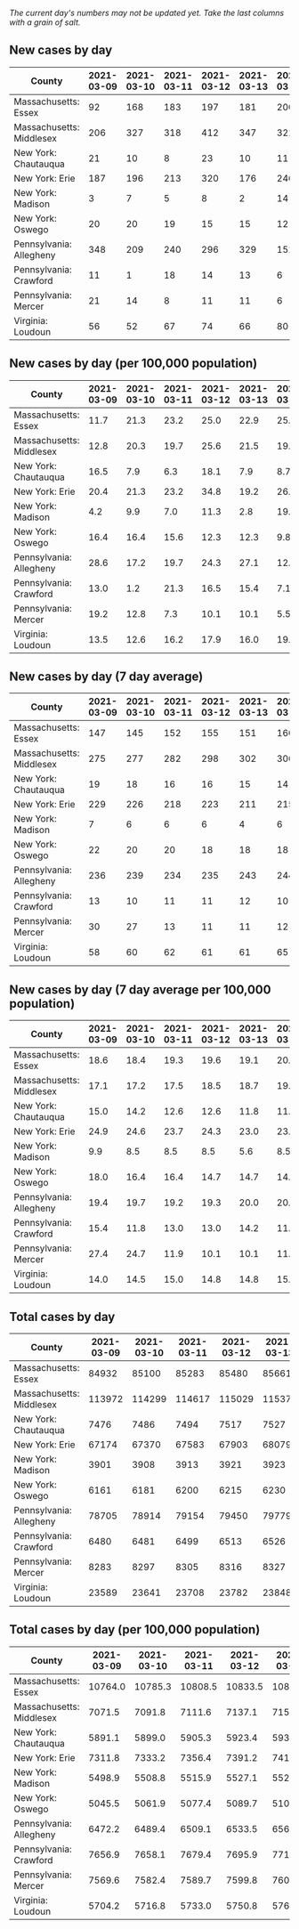_The current day's numbers may not be updated yet. Take the last columns with a grain of salt._
## New cases by day

| County | 2021-03-09 | 2021-03-10 | 2021-03-11 | 2021-03-12 | 2021-03-13 | 2021-03-14 | 2021-03-15 |
| --- | --- | --- | --- | --- | --- | --- | --- |
| Massachusetts: Essex | 92 | 168 | 183 | 197 | 181 | 200 |  |
| Massachusetts: Middlesex | 206 | 327 | 318 | 412 | 347 | 321 |  |
| New York: Chautauqua | 21 | 10 | 8 | 23 | 10 | 11 |  |
| New York: Erie | 187 | 196 | 213 | 320 | 176 | 246 |  |
| New York: Madison | 3 | 7 | 5 | 8 | 2 | 14 |  |
| New York: Oswego | 20 | 20 | 19 | 15 | 15 | 12 |  |
| Pennsylvania: Allegheny | 348 | 209 | 240 | 296 | 329 | 151 |  |
| Pennsylvania: Crawford | 11 | 1 | 18 | 14 | 13 | 6 |  |
| Pennsylvania: Mercer | 21 | 14 | 8 | 11 | 11 | 6 |  |
| Virginia: Loudoun | 56 | 52 | 67 | 74 | 66 | 80 |  |

## New cases by day (per 100,000 population)

| County | 2021-03-09 | 2021-03-10 | 2021-03-11 | 2021-03-12 | 2021-03-13 | 2021-03-14 | 2021-03-15 |
| --- | --- | --- | --- | --- | --- | --- | --- |
| Massachusetts: Essex | 11.7 | 21.3 | 23.2 | 25.0 | 22.9 | 25.3 |  |
| Massachusetts: Middlesex | 12.8 | 20.3 | 19.7 | 25.6 | 21.5 | 19.9 |  |
| New York: Chautauqua | 16.5 | 7.9 | 6.3 | 18.1 | 7.9 | 8.7 |  |
| New York: Erie | 20.4 | 21.3 | 23.2 | 34.8 | 19.2 | 26.8 |  |
| New York: Madison | 4.2 | 9.9 | 7.0 | 11.3 | 2.8 | 19.7 |  |
| New York: Oswego | 16.4 | 16.4 | 15.6 | 12.3 | 12.3 | 9.8 |  |
| Pennsylvania: Allegheny | 28.6 | 17.2 | 19.7 | 24.3 | 27.1 | 12.4 |  |
| Pennsylvania: Crawford | 13.0 | 1.2 | 21.3 | 16.5 | 15.4 | 7.1 |  |
| Pennsylvania: Mercer | 19.2 | 12.8 | 7.3 | 10.1 | 10.1 | 5.5 |  |
| Virginia: Loudoun | 13.5 | 12.6 | 16.2 | 17.9 | 16.0 | 19.3 |  |

## New cases by day (7 day average)

| County | 2021-03-09 | 2021-03-10 | 2021-03-11 | 2021-03-12 | 2021-03-13 | 2021-03-14 | 2021-03-15 |
| --- | --- | --- | --- | --- | --- | --- | --- |
| Massachusetts: Essex | 147 | 145 | 152 | 155 | 151 | 160 |  |
| Massachusetts: Middlesex | 275 | 277 | 282 | 298 | 302 | 306 |  |
| New York: Chautauqua | 19 | 18 | 16 | 16 | 15 | 14 |  |
| New York: Erie | 229 | 226 | 218 | 223 | 211 | 215 |  |
| New York: Madison | 7 | 6 | 6 | 6 | 4 | 6 |  |
| New York: Oswego | 22 | 20 | 20 | 18 | 18 | 18 |  |
| Pennsylvania: Allegheny | 236 | 239 | 234 | 235 | 243 | 244 |  |
| Pennsylvania: Crawford | 13 | 10 | 11 | 11 | 12 | 10 |  |
| Pennsylvania: Mercer | 30 | 27 | 13 | 11 | 11 | 12 |  |
| Virginia: Loudoun | 58 | 60 | 62 | 61 | 61 | 65 |  |

## New cases by day (7 day average per 100,000 population)

| County | 2021-03-09 | 2021-03-10 | 2021-03-11 | 2021-03-12 | 2021-03-13 | 2021-03-14 | 2021-03-15 |
| --- | --- | --- | --- | --- | --- | --- | --- |
| Massachusetts: Essex | 18.6 | 18.4 | 19.3 | 19.6 | 19.1 | 20.3 |  |
| Massachusetts: Middlesex | 17.1 | 17.2 | 17.5 | 18.5 | 18.7 | 19.0 |  |
| New York: Chautauqua | 15.0 | 14.2 | 12.6 | 12.6 | 11.8 | 11.0 |  |
| New York: Erie | 24.9 | 24.6 | 23.7 | 24.3 | 23.0 | 23.4 |  |
| New York: Madison | 9.9 | 8.5 | 8.5 | 8.5 | 5.6 | 8.5 |  |
| New York: Oswego | 18.0 | 16.4 | 16.4 | 14.7 | 14.7 | 14.7 |  |
| Pennsylvania: Allegheny | 19.4 | 19.7 | 19.2 | 19.3 | 20.0 | 20.1 |  |
| Pennsylvania: Crawford | 15.4 | 11.8 | 13.0 | 13.0 | 14.2 | 11.8 |  |
| Pennsylvania: Mercer | 27.4 | 24.7 | 11.9 | 10.1 | 10.1 | 11.0 |  |
| Virginia: Loudoun | 14.0 | 14.5 | 15.0 | 14.8 | 14.8 | 15.7 |  |

## Total cases by day

| County | 2021-03-09 | 2021-03-10 | 2021-03-11 | 2021-03-12 | 2021-03-13 | 2021-03-14 | 2021-03-15 |
| --- | --- | --- | --- | --- | --- | --- | --- |
| Massachusetts: Essex | 84932 | 85100 | 85283 | 85480 | 85661 | 85861 |  |
| Massachusetts: Middlesex | 113972 | 114299 | 114617 | 115029 | 115376 | 115697 |  |
| New York: Chautauqua | 7476 | 7486 | 7494 | 7517 | 7527 | 7538 |  |
| New York: Erie | 67174 | 67370 | 67583 | 67903 | 68079 | 68325 |  |
| New York: Madison | 3901 | 3908 | 3913 | 3921 | 3923 | 3937 |  |
| New York: Oswego | 6161 | 6181 | 6200 | 6215 | 6230 | 6242 |  |
| Pennsylvania: Allegheny | 78705 | 78914 | 79154 | 79450 | 79779 | 79930 |  |
| Pennsylvania: Crawford | 6480 | 6481 | 6499 | 6513 | 6526 | 6532 |  |
| Pennsylvania: Mercer | 8283 | 8297 | 8305 | 8316 | 8327 | 8333 |  |
| Virginia: Loudoun | 23589 | 23641 | 23708 | 23782 | 23848 | 23928 |  |

## Total cases by day (per 100,000 population)

| County | 2021-03-09 | 2021-03-10 | 2021-03-11 | 2021-03-12 | 2021-03-13 | 2021-03-14 | 2021-03-15 |
| --- | --- | --- | --- | --- | --- | --- | --- |
| Massachusetts: Essex | 10764.0 | 10785.3 | 10808.5 | 10833.5 | 10856.4 | 10881.8 |  |
| Massachusetts: Middlesex | 7071.5 | 7091.8 | 7111.6 | 7137.1 | 7158.7 | 7178.6 |  |
| New York: Chautauqua | 5891.1 | 5899.0 | 5905.3 | 5923.4 | 5931.3 | 5940.0 |  |
| New York: Erie | 7311.8 | 7333.2 | 7356.4 | 7391.2 | 7410.3 | 7437.1 |  |
| New York: Madison | 5498.9 | 5508.8 | 5515.9 | 5527.1 | 5529.9 | 5549.7 |  |
| New York: Oswego | 5045.5 | 5061.9 | 5077.4 | 5089.7 | 5102.0 | 5111.8 |  |
| Pennsylvania: Allegheny | 6472.2 | 6489.4 | 6509.1 | 6533.5 | 6560.5 | 6572.9 |  |
| Pennsylvania: Crawford | 7656.9 | 7658.1 | 7679.4 | 7695.9 | 7711.3 | 7718.4 |  |
| Pennsylvania: Mercer | 7569.6 | 7582.4 | 7589.7 | 7599.8 | 7609.8 | 7615.3 |  |
| Virginia: Loudoun | 5704.2 | 5716.8 | 5733.0 | 5750.8 | 5766.8 | 5786.2 |  |
